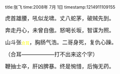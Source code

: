 title:张飞
time:2008年 7月 1日
timestamp:1214911109155

<P><FONT size=4>虎首雄腰，吼似龙啸。丈八蛇茅，破贼先到。</FONT></P>
<P><FONT size=4>奔走丹心，未曾自傲。怒喝长坂，智谋为照。</FONT></P>
<P><FONT size=4>山斗张<FONT color=#ffff00 size=2>合耳</FONT>，胸肠气浩。二哥身死，复仇心躁。</FONT></P>
<P><FONT size=4>（合耳——————打不出来这个字）</FONT></P>
<P><FONT size=4>鞭抽士卒，肝凶脾暴。终是惋惜，后悔无药。</FONT></P>